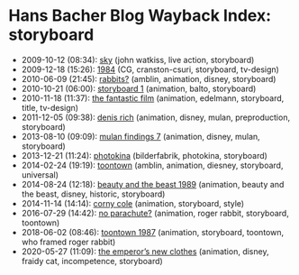 # Hans Bacher Blog Wayback Index: storyboard

* 2009-10-12 (08:34): [sky](https://web.archive.org/web/https://one1more2time3.wordpress.com/2009/10/12/sky/) (john watkiss, live action, storyboard)
* 2009-12-18 (15:26): [1984](https://web.archive.org/web/https://one1more2time3.wordpress.com/2009/12/18/1984/) (CG, cranston-csuri, storyboard, tv-design)
* 2010-06-09 (21:45): [rabbits?](https://web.archive.org/web/https://one1more2time3.wordpress.com/2010/06/09/rabbits/) (amblin, animation, disney, storyboard)
* 2010-10-21 (06:00): [storyboard 1](https://web.archive.org/web/https://one1more2time3.wordpress.com/2010/10/21/storyboard-1/) (animation, balto, storyboard)
* 2010-11-18 (11:37): [the fantastic film](https://web.archive.org/web/https://one1more2time3.wordpress.com/2010/11/18/the-fantastic-film/) (animation, edelmann, storyboard, title, tv-design)
* 2011-12-05 (09:38): [denis rich](https://web.archive.org/web/https://one1more2time3.wordpress.com/2011/12/05/denis-rich/) (animation, disney, mulan, preproduction, storyboard)
* 2013-08-10 (09:09): [mulan findings 7](https://web.archive.org/web/https://one1more2time3.wordpress.com/2013/08/10/mulan-findings-7/) (animation, disney, mulan, storyboard)
* 2013-12-21 (11:24): [photokina](https://web.archive.org/web/https://one1more2time3.wordpress.com/2013/12/21/photokina-2/) (bilderfabrik, photokina, storyboard)
* 2014-02-24 (19:19): [toontown](https://web.archive.org/web/https://one1more2time3.wordpress.com/2014/02/24/toontown/) (amblin, animation, diesney, storyboard, universal)
* 2014-08-24 (12:18): [beauty and the beast 1989](https://web.archive.org/web/https://one1more2time3.wordpress.com/2014/08/24/beauty-and-the-beast-1989/) (animation, beauty and the beast, disney, historic, storyboard)
* 2014-11-14 (14:14): [corny cole](https://web.archive.org/web/https://one1more2time3.wordpress.com/2014/11/14/corny-cole/) (animation, storyboard, style)
* 2016-07-29 (14:42): [no parachute?](https://web.archive.org/web/https://one1more2time3.wordpress.com/2016/07/29/no-parachute/) (animation, roger rabbit, storyboard, toontown)
* 2018-06-02 (08:46): [toontown 1987](https://web.archive.org/web/https://one1more2time3.wordpress.com/2018/06/02/toontown-1987/) (animation, storyboard, toontown, who framed roger rabbit)
* 2020-05-27 (11:09): [the emperor’s new clothes](https://web.archive.org/web/https://one1more2time3.wordpress.com/2020/05/27/the-emperors-new-clothes/) (animation, disney, fraidy cat, incompetence, storyboard)